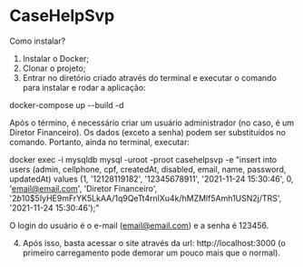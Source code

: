 # CaseHelpSvp

Como instalar?
1. Instalar o Docker;
2. Clonar o projeto;
3. Entrar no diretório criado através do terminal e executar o comando para instalar e rodar a aplicação:

docker-compose up --build -d

Após o término, é necessário criar um usuário administrador (no caso, é um Diretor Financeiro). Os dados (exceto a senha) podem ser substituídos no comando. Portanto, ainda no terminal, executar:

docker exec -i mysqldb mysql -uroot -proot casehelpsvp -e "insert into users (admin, cellphone, cpf, createdAt, disabled, email, name, password, updatedAt) values (1, '12128119182', '12345678911', '2021-11-24 15:30:46', 0, 'email@email.com', 'Diretor Financeiro', '$2b$10$5IyHE9mFrYK5LkAA/1q9QeTt4rnlXu4k/hMZMlf5Amh1USN2j/TRS', '2021-11-24 15:30:46');"

O login do usuário é o e-mail (email@email.com) e a senha é 123456.

4. Após isso, basta acessar o site através da url: http://localhost:3000 (o primeiro carregamento pode demorar um pouco mais que o normal).